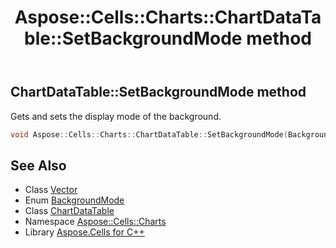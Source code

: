 ﻿---
title: Aspose::Cells::Charts::ChartDataTable::SetBackgroundMode method
linktitle: SetBackgroundMode
second_title: Aspose.Cells for C++ API Reference
description: 'Aspose::Cells::Charts::ChartDataTable::SetBackgroundMode method. Gets and sets the display mode of the background in C++.'
type: docs
weight: 1000
url: /cpp/aspose.cells.charts/chartdatatable/setbackgroundmode/
---
## ChartDataTable::SetBackgroundMode method


Gets and sets the display mode of the background.

```cpp
void Aspose::Cells::Charts::ChartDataTable::SetBackgroundMode(BackgroundMode value)
```

## See Also

* Class [Vector](../../../aspose.cells/vector/)
* Enum [BackgroundMode](../../backgroundmode/)
* Class [ChartDataTable](../)
* Namespace [Aspose::Cells::Charts](../../)
* Library [Aspose.Cells for C++](../../../)

